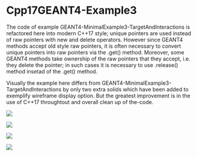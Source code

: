 # Cpp17GEANT4-Example3
The code of example GEANT4-MinimalExample3-TargetAndInteractions is refactored here into modern C++17 style; unique pointers are used instead of raw pointers with new and delete operators. However since GEANT4 methods accept old style raw pointers, it is often necessary to convert unique pointers into raw pointers via the .get() method. Moreover, some GEANT4 methods take ownership of the raw pointers that they accept, i.e. they delete the pointer; in such cases it is necessary to use .release() method insetad of the .get() method.

Visually the example here differs from GEANT4-MinimalExample3-TargetAndInteractions by only two extra solids which have been added to exemplify wireframe display option. But the greatest improvement is in the use of C++17 throughtout and overall clean up of the-code.

![](gifs/C++17Geant4-Example3-1.gif)

![](gifs/C++17Geant4-Example3-2.gif)

![](gifs/C++17Geant4-Example3-3.gif)

![](gifs/C++17Geant4-Example3-4.gif)
